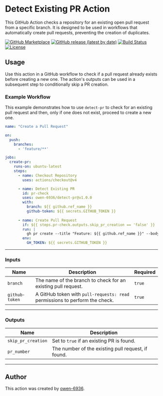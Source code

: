 # Detect Existing PR Action

This GitHub Action checks a repository for an existing open pull request from a specific branch. It is designed to be used in workflows that automatically create pull requests, preventing the creation of duplicates.

[![GitHub Marketplace](https://img.shields.io/badge/GitHub-Marketplace-blue)](https://github.com/marketplace/actions/detect-existing-pr)
[![GitHub release (latest by date)](https://img.shields.io/github/v/release/owen-6936/detect-pr?style=for-the-badge)](https://github.com/owen-6936/detect-pr/releases)
[![Build Status](https://img.shields.io/github/actions/workflow/status/owen-6936/detect-pr/test-action.yml?branch=main&style=for-the-badge)](https://github.com/owen-6936/detect-pr/actions/workflows/test-action.yml)
[![License](https://img.shields.io/github/license/owen-6936/detect-pr?style=for-the-badge)](https://github.com/owen-6936/detect-pr/blob/main/LICENSE)

## Usage

Use this action in a GitHub workflow to check if a pull request already exists before creating a new one. The action's outputs can be used in a subsequent step to conditionally skip a PR creation.

### Example Workflow

This example demonstrates how to use `detect-pr` to check for an existing pull request and then, only if one does not exist, proceed to create a new one.

```yaml
name: "Create a Pull Request"

on:
  push:
    branches:
      - 'feature/**'

jobs:
  create-pr:
    runs-on: ubuntu-latest
    steps:
      - name: Checkout Repository
        uses: actions/checkout@v4

      - name: Detect Existing PR
        id: pr-check
        uses: owen-6936/detect-pr@v1.0.0
        with:
          branch: ${{ github.ref_name }}
          github-token: ${{ secrets.GITHUB_TOKEN }}
        
      - name: Create Pull Request
        if: ${{ steps.pr-check.outputs.skip_pr_creation == 'false' }}
        run: |
          gh pr create --title "Feature: ${{ github.ref_name }}" --body "Adds new feature branch."
        env:
          GH_TOKEN: ${{ secrets.GITHUB_TOKEN }}
````

-----

### Inputs

| Name           | Description                                                               | Required |
|----------------|---------------------------------------------------------------------------|----------|
| `branch`       | The name of the branch to check for an existing pull request.             | `true`   |
| `github-token` | A GitHub token with `pull-requests: read` permissions to perform the check.| `true`   |

-----

### Outputs

| Name                 | Description                                    |
|----------------------|------------------------------------------------|
| `skip_pr_creation`   | Set to `true` if an existing PR is found.      |
| `pr_number`          | The number of the existing pull request, if found. |

-----

## Author

This action was created by [owen-6936](https://github.com/owen-6936).
